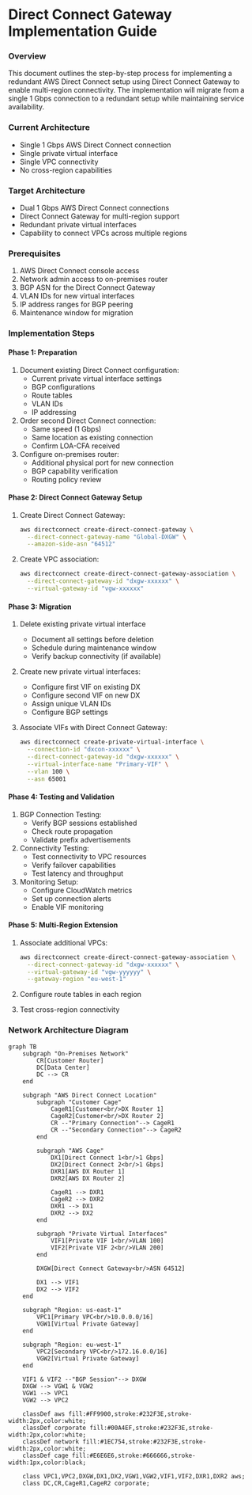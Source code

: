 # Direct Connect Gateway Implementation Guide

### Overview

This document outlines the step-by-step process for implementing a redundant AWS Direct Connect setup using Direct Connect Gateway to enable multi-region connectivity. The implementation will migrate from a single 1 Gbps connection to a redundant setup while maintaining service availability.

### Current Architecture

* Single 1 Gbps AWS Direct Connect connection
* Single private virtual interface
* Single VPC connectivity
* No cross-region capabilities

### Target Architecture

* Dual 1 Gbps AWS Direct Connect connections
* Direct Connect Gateway for multi-region support
* Redundant private virtual interfaces
* Capability to connect VPCs across multiple regions

### Prerequisites

1. AWS Direct Connect console access
2. Network admin access to on-premises router
3. BGP ASN for the Direct Connect Gateway
4. VLAN IDs for new virtual interfaces
5. IP address ranges for BGP peering
6. Maintenance window for migration

### Implementation Steps

#### Phase 1: Preparation

1. Document existing Direct Connect configuration:
   * Current private virtual interface settings
   * BGP configurations
   * Route tables
   * VLAN IDs
   * IP addressing
2. Order second Direct Connect connection:
   * Same speed (1 Gbps)
   * Same location as existing connection
   * Confirm LOA-CFA received
3. Configure on-premises router:
   * Additional physical port for new connection
   * BGP capability verification
   * Routing policy review

#### Phase 2: Direct Connect Gateway Setup

1.  Create Direct Connect Gateway:

    ```bash
    aws directconnect create-direct-connect-gateway \
      --direct-connect-gateway-name "Global-DXGW" \
      --amazon-side-asn "64512"
    ```
2.  Create VPC association:

    ```bash
    aws directconnect create-direct-connect-gateway-association \
      --direct-connect-gateway-id "dxgw-xxxxxx" \
      --virtual-gateway-id "vgw-xxxxxx"
    ```

#### Phase 3: Migration

1. Delete existing private virtual interface
   * Document all settings before deletion
   * Schedule during maintenance window
   * Verify backup connectivity (if available)
2. Create new private virtual interfaces:
   * Configure first VIF on existing DX
   * Configure second VIF on new DX
   * Assign unique VLAN IDs
   * Configure BGP settings
3.  Associate VIFs with Direct Connect Gateway:

    ```bash
    aws directconnect create-private-virtual-interface \
      --connection-id "dxcon-xxxxxx" \
      --direct-connect-gateway-id "dxgw-xxxxxx" \
      --virtual-interface-name "Primary-VIF" \
      --vlan 100 \
      --asn 65001
    ```

#### Phase 4: Testing and Validation

1. BGP Connection Testing:
   * Verify BGP sessions established
   * Check route propagation
   * Validate prefix advertisements
2. Connectivity Testing:
   * Test connectivity to VPC resources
   * Verify failover capabilities
   * Test latency and throughput
3. Monitoring Setup:
   * Configure CloudWatch metrics
   * Set up connection alerts
   * Enable VIF monitoring

#### Phase 5: Multi-Region Extension

1.  Associate additional VPCs:

    ```bash
    aws directconnect create-direct-connect-gateway-association \
      --direct-connect-gateway-id "dxgw-xxxxxx" \
      --virtual-gateway-id "vgw-yyyyyy" \
      --gateway-region "eu-west-1"
    ```
2. Configure route tables in each region
3. Test cross-region connectivity

### Network Architecture Diagram



```mermaid
graph TB
    subgraph "On-Premises Network"
        CR[Customer Router]
        DC[Data Center]
        DC --> CR
    end

    subgraph "AWS Direct Connect Location"
        subgraph "Customer Cage"
            CageR1[Customer<br/>DX Router 1]
            CageR2[Customer<br/>DX Router 2]
            CR --"Primary Connection"--> CageR1
            CR --"Secondary Connection"--> CageR2
        end

        subgraph "AWS Cage"
            DX1[Direct Connect 1<br/>1 Gbps]
            DX2[Direct Connect 2<br/>1 Gbps]
            DXR1[AWS DX Router 1]
            DXR2[AWS DX Router 2]
            
            CageR1 --> DXR1
            CageR2 --> DXR2
            DXR1 --> DX1
            DXR2 --> DX2
        end
        
        subgraph "Private Virtual Interfaces"
            VIF1[Private VIF 1<br/>VLAN 100]
            VIF2[Private VIF 2<br/>VLAN 200]
        end
        
        DXGW[Direct Connect Gateway<br/>ASN 64512]

        DX1 --> VIF1
        DX2 --> VIF2
    end
    
    subgraph "Region: us-east-1"
        VPC1[Primary VPC<br/>10.0.0.0/16]
        VGW1[Virtual Private Gateway]
    end
    
    subgraph "Region: eu-west-1"
        VPC2[Secondary VPC<br/>172.16.0.0/16]
        VGW2[Virtual Private Gateway]
    end

    VIF1 & VIF2 --"BGP Session"--> DXGW
    DXGW --> VGW1 & VGW2
    VGW1 --> VPC1
    VGW2 --> VPC2

    classDef aws fill:#FF9900,stroke:#232F3E,stroke-width:2px,color:white;
    classDef corporate fill:#00A4EF,stroke:#232F3E,stroke-width:2px,color:white;
    classDef network fill:#1EC754,stroke:#232F3E,stroke-width:2px,color:white;
    classDef cage fill:#E6E6E6,stroke:#666666,stroke-width:1px,color:black;
    
    class VPC1,VPC2,DXGW,DX1,DX2,VGW1,VGW2,VIF1,VIF2,DXR1,DXR2 aws;
    class DC,CR,CageR1,CageR2 corporate;

```
